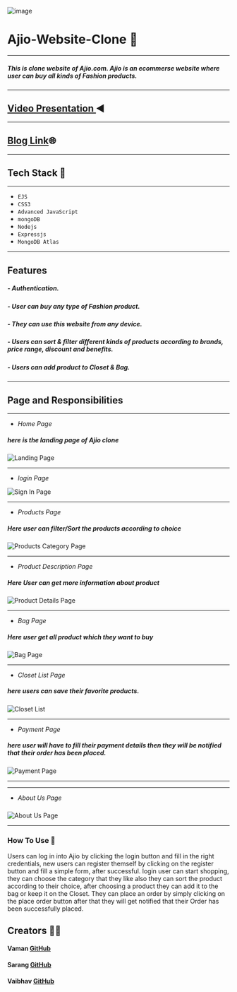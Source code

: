 ![image](https://github.com/Vaman93/Ajio-Clone/blob/main/public/Images/ReadmeImg/Ajio-Logo.svg)


# Ajio-Website-Clone 🔗
---
##### This is clone website of Ajio.com. Ajio is an ecommerse website where user can buy all kinds of Fashion products.
---
## [Video Presentation ](#)◀️
---
## [Blog Link](https://ajioclonewebsite.hashnode.dev)🌐
---
## Tech Stack 🔧
---
- `EJS`
- `CSS3`
- `Advanced JavaScript`
- `mongoDB`
- `Nodejs`
- `Expressjs`
- `MongoDB Atlas`
---
## Features 
##### - Authentication.
##### - User can buy any type of Fashion product.
##### - They can use this website from any device.
##### - Users can sort & filter different kinds of products according to brands, price range, discount and benefits.
##### - Users can add product to Closet & Bag.
---
## Page and Responsibilities 
---

- *Home Page*
##### here is the landing page of Ajio clone
![Landing Page](https://github.com/Vaman93/Ajio-Clone/blob/main/public/Images/ReadmeImg/home%20page.png)

---
- *login Page*

![Sign In Page](https://github.com/Vaman93/Ajio-Clone/blob/main/public/Images/ReadmeImg/singup%20page.png)


---

- *Products Page*
##### Here user can filter/Sort the products according to choice
![Products Category Page](https://github.com/Vaman93/Ajio-Clone/blob/main/public/Images/ReadmeImg/product.png)

---

- *Product Description Page*
##### Here User can get more information about product
![Product Details Page](https://github.com/Vaman93/Ajio-Clone/blob/main/public/Images/ReadmeImg/one%20product%20img.png)

---

- *Bag Page*
##### Here user get all product which they want to buy
![Bag Page](https://github.com/Vaman93/Ajio-Clone/blob/main/public/Images/ReadmeImg/bag%20page.png)

---
- *Closet List Page*
##### here users can save their favorite products.
![Closet List](https://github.com/Vaman93/Ajio-Clone/blob/main/public/Images/ReadmeImg/Closet.png)


---
- *Payment Page*
##### here user will have to fill their payment details then they will be notified that their order has been placed.
![Payment Page](https://github.com/Vaman93/Ajio-Clone/blob/main/public/Images/ReadmeImg/payment.png)

---

---
- *About Us Page*
##### 
![About Us Page](https://github.com/Vaman93/Ajio-Clone/blob/main/public/Images/ReadmeImg/about%20us%20img.png)

---


### How To Use 	📌
Users can log in into Ajio by clicking the login button and fill in the right credentials, 
new users can register themself by clicking on the register button and fill a simple form, after successful. 
login user can start shopping, they can choose the category that they like also they can sort the product 
according to their choice, after choosing a product they can add it to the bag or keep it on the Closet.
They can place an order by simply clicking on the place order button after that they will get notified that their 
Order has been successfully placed.




## Creators  🤝🏻	

#### Vaman  [GitHub](https://github.com/Vaman93) 

#### Sarang [GitHub](https://github.com/sarang999)

#### Vaibhav [GitHub](https://github.com/vab096) 

